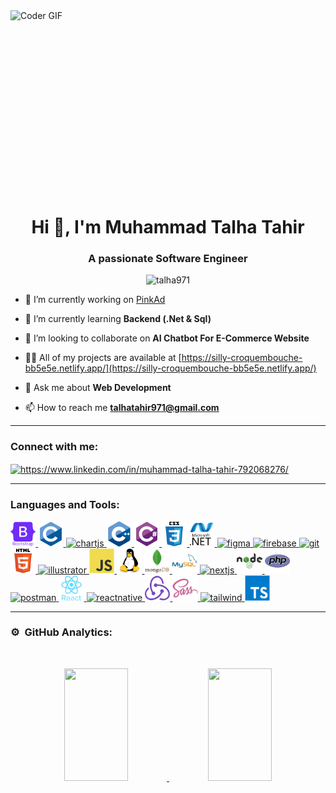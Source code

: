 <img align="right" src="https://github.com/rajaprerak/rajaprerak/blob/master/developer.gif" alt="Coder GIF" width="100%" height="330">
<br>
<h1 align="center">Hi 👋, I'm Muhammad Talha Tahir</h1>
<h3 align="center">A passionate Software Engineer </h3>

<p align="center"> <img src="https://komarev.com/ghpvc/?username=talha971&label=Profile%20views&color=0e75b6&style=flat" alt="talha971" /> </p>

- 🔭 I’m currently working on [PinkAd](https://pinkad.pk/)

- 🌱 I’m currently learning **Backend (.Net & Sql)**

- 👯 I’m looking to collaborate on **AI Chatbot For E-Commerce Website**

- 👨‍💻 All of my projects are available at [https://silly-croquembouche-bb5e5e.netlify.app/](https://silly-croquembouche-bb5e5e.netlify.app/)

- 💬 Ask me about **Web Development**

- 📫 How to reach me **talhatahir971@gmail.com**
<hr>

<h3 align="left">Connect with me:</h3>
<p align="left">
<a href="https://linkedin.com/in/https://www.linkedin.com/in/muhammad-talha-tahir-792068276/" target="blank"><img align="center" src="https://raw.githubusercontent.com/rahuldkjain/github-profile-readme-generator/master/src/images/icons/Social/linked-in-alt.svg" alt="https://www.linkedin.com/in/muhammad-talha-tahir-792068276/" height="30" width="40" /></a>
</p>
<hr>
<h3 align="left">Languages and Tools:</h3>
<p align="left"> <a href="https://getbootstrap.com" target="_blank" rel="noreferrer"> <img  src="https://raw.githubusercontent.com/devicons/devicon/master/icons/bootstrap/bootstrap-plain-wordmark.svg" alt="bootstrap" width="8%" height="20%"/> </a> <a href="https://www.cprogramming.com/" target="_blank" rel="noreferrer"> <img src="https://raw.githubusercontent.com/devicons/devicon/master/icons/c/c-original.svg" alt="c" width="8%" height="20%"/> </a> <a href="https://www.chartjs.org" target="_blank" rel="noreferrer"> <img src="https://www.chartjs.org/media/logo-title.svg" alt="chartjs" width="8%" height="20%"/> </a> <a href="https://www.w3schools.com/cpp/" target="_blank" rel="noreferrer"> <img src="https://raw.githubusercontent.com/devicons/devicon/master/icons/cplusplus/cplusplus-original.svg" alt="cplusplus" width="8%" height="20%"/> </a> <a href="https://www.w3schools.com/cs/" target="_blank" rel="noreferrer"> <img src="https://raw.githubusercontent.com/devicons/devicon/master/icons/csharp/csharp-original.svg" alt="csharp" width="8%" height="20%"/> </a> <a href="https://www.w3schools.com/css/" target="_blank" rel="noreferrer"> <img src="https://raw.githubusercontent.com/devicons/devicon/master/icons/css3/css3-original-wordmark.svg" alt="css3" width="8%" height="20%"/> </a> <a href="https://dotnet.microsoft.com/" target="_blank" rel="noreferrer"> <img src="https://raw.githubusercontent.com/devicons/devicon/master/icons/dot-net/dot-net-original-wordmark.svg" alt="dotnet" width="8%" height="20%"/> </a> <a href="https://www.figma.com/" target="_blank" rel="noreferrer"> <img src="https://www.vectorlogo.zone/logos/figma/figma-icon.svg" alt="figma" width="8%" height="20%"/> </a> <a href="https://firebase.google.com/" target="_blank" rel="noreferrer"> <img src="https://www.vectorlogo.zone/logos/firebase/firebase-icon.svg" alt="firebase" width="8%" height="20%"/> </a> <a href="https://git-scm.com/" target="_blank" rel="noreferrer"> <img src="https://www.vectorlogo.zone/logos/git-scm/git-scm-icon.svg" alt="git" width="8%" height="20%"/> </a> <a href="https://www.w3.org/html/" target="_blank" rel="noreferrer"> <img src="https://raw.githubusercontent.com/devicons/devicon/master/icons/html5/html5-original-wordmark.svg" alt="html5" width="8%" height="20%"/> </a> <a href="https://www.adobe.com/in/products/illustrator.html" target="_blank" rel="noreferrer"> <img src="https://www.vectorlogo.zone/logos/adobe_illustrator/adobe_illustrator-icon.svg" alt="illustrator" width="8%" height="20%"/> </a> <a href="https://developer.mozilla.org/en-US/docs/Web/JavaScript" target="_blank" rel="noreferrer"> <img src="https://raw.githubusercontent.com/devicons/devicon/master/icons/javascript/javascript-original.svg" alt="javascript" width="8%" height="20%"/> </a> <a href="https://laravel.com/" target="_blank" rel="noreferrer">  </a> <a href="https://www.linux.org/" target="_blank" rel="noreferrer"> <img src="https://raw.githubusercontent.com/devicons/devicon/master/icons/linux/linux-original.svg" alt="linux" width="8%" height="20%"/> </a> <a href="https://www.mongodb.com/" target="_blank" rel="noreferrer"> <img src="https://raw.githubusercontent.com/devicons/devicon/master/icons/mongodb/mongodb-original-wordmark.svg" alt="mongodb" width="8%" height="20%"/> </a> <a href="https://www.mysql.com/" target="_blank" rel="noreferrer"> <img src="https://raw.githubusercontent.com/devicons/devicon/master/icons/mysql/mysql-original-wordmark.svg" alt="mysql" width="8%" height="20%"/> </a> <a href="https://nextjs.org/" target="_blank" rel="noreferrer"> <img src="https://cdn.worldvectorlogo.com/logos/nextjs-2.svg" alt="nextjs" width="8%" height="20%"/> </a> <a href="https://nodejs.org" target="_blank" rel="noreferrer"> <img src="https://raw.githubusercontent.com/devicons/devicon/master/icons/nodejs/nodejs-original-wordmark.svg" alt="nodejs" width="8%" height="20%"/> </a> <a href="https://www.php.net" target="_blank" rel="noreferrer"> <img src="https://raw.githubusercontent.com/devicons/devicon/master/icons/php/php-original.svg" alt="php" width="8%" height="20%"/> </a> <a href="https://postman.com" target="_blank" rel="noreferrer"> <img src="https://www.vectorlogo.zone/logos/getpostman/getpostman-icon.svg" alt="postman" width="8%" height="20%"/> </a> <a href="https://reactjs.org/" target="_blank" rel="noreferrer"> <img src="https://raw.githubusercontent.com/devicons/devicon/master/icons/react/react-original-wordmark.svg" alt="react" width="8%" height="20%"/> </a> <a href="https://reactnative.dev/" target="_blank" rel="noreferrer"> <img src="https://reactnative.dev/img/header_logo.svg" alt="reactnative" width="8%" height="20%"/> </a> <a href="https://redux.js.org" target="_blank" rel="noreferrer"> <img src="https://raw.githubusercontent.com/devicons/devicon/master/icons/redux/redux-original.svg" alt="redux" width="8%" height="20%"/> </a> <a href="https://sass-lang.com" target="_blank" rel="noreferrer"> <img src="https://raw.githubusercontent.com/devicons/devicon/master/icons/sass/sass-original.svg" alt="sass" width="8%" height="20%"/> </a> <a href="https://tailwindcss.com/" target="_blank" rel="noreferrer"> <img src="https://www.vectorlogo.zone/logos/tailwindcss/tailwindcss-icon.svg" alt="tailwind" width="8%" height="20%"/> </a> <a href="https://www.typescriptlang.org/" target="_blank" rel="noreferrer"> <img src="https://raw.githubusercontent.com/devicons/devicon/master/icons/typescript/typescript-original.svg" alt="typescript" width="8%" height="20%"/> </a> <a href="https://www.adobe.com/products/xd.html" target="_blank" rel="noreferrer"> </a> </p>
<hr>
<h3>⚙️ &nbsp;GitHub Analytics:</h3>
<br>
<p align="center">
<a href="https://github.com/talha971">

  <img height="180em" width="45%" src="https://github-readme-stats-eight-theta.vercel.app/api?username=talha971&show_icons=true&theme=algolia&include_all_commits=true&count_private=true"/>
  <img height="180em" width="45%" src="https://github-readme-stats-eight-theta.vercel.app/api/top-langs/?username=talha971&layout=compact&langs_count=8&theme=algolia"/>
</a>
</p>




